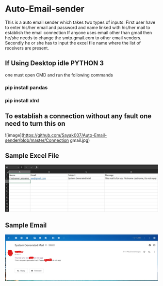 # Auto-Email-sender

This is a auto email sender which takes two types of inputs:
First user have to enter his/her email and password and name linked with his/her mail to establish the email connection
If anyone uses email other than gmail then he/she needs to change the smtp.gmail.com to other email venders.
Secondly he or she has to input the excel file name where the list of receivers are present.

## If Using Desktop idle PYTHON 3
one must open CMD and run the following commands
### pip install pandas
### pip install xlrd

## To establish a connection without any fault one need to turn this on
![image](https://github.com/Sayak007/Auto-Email-sender/blob/master/Connection gmail.jpg)
## Sample Excel File
![image](https://github.com/Sayak007/Auto-Email-sender/blob/master/Excel.jpg)
## Sample Email
![image](https://github.com/Sayak007/Auto-Email-sender/blob/master/Mail_sample.jpg)
